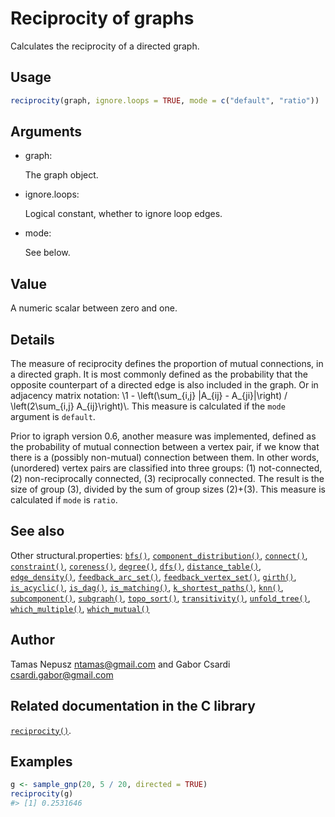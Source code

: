 # Reciprocity of graphs

Calculates the reciprocity of a directed graph.

## Usage

``` r
reciprocity(graph, ignore.loops = TRUE, mode = c("default", "ratio"))
```

## Arguments

- graph:

  The graph object.

- ignore.loops:

  Logical constant, whether to ignore loop edges.

- mode:

  See below.

## Value

A numeric scalar between zero and one.

## Details

The measure of reciprocity defines the proportion of mutual connections,
in a directed graph. It is most commonly defined as the probability that
the opposite counterpart of a directed edge is also included in the
graph. Or in adjacency matrix notation: \\1 - \left(\sum\_{i,j}
\|A\_{ij} - A\_{ji}\|\right) / \left(2\sum\_{i,j} A\_{ij}\right)\\. This
measure is calculated if the `mode` argument is `default`.

Prior to igraph version 0.6, another measure was implemented, defined as
the probability of mutual connection between a vertex pair, if we know
that there is a (possibly non-mutual) connection between them. In other
words, (unordered) vertex pairs are classified into three groups: (1)
not-connected, (2) non-reciprocally connected, (3) reciprocally
connected. The result is the size of group (3), divided by the sum of
group sizes (2)+(3). This measure is calculated if `mode` is `ratio`.

## See also

Other structural.properties:
[`bfs()`](https://r.igraph.org/reference/bfs.md),
[`component_distribution()`](https://r.igraph.org/reference/components.md),
[`connect()`](https://r.igraph.org/reference/ego.md),
[`constraint()`](https://r.igraph.org/reference/constraint.md),
[`coreness()`](https://r.igraph.org/reference/coreness.md),
[`degree()`](https://r.igraph.org/reference/degree.md),
[`dfs()`](https://r.igraph.org/reference/dfs.md),
[`distance_table()`](https://r.igraph.org/reference/distances.md),
[`edge_density()`](https://r.igraph.org/reference/edge_density.md),
[`feedback_arc_set()`](https://r.igraph.org/reference/feedback_arc_set.md),
[`feedback_vertex_set()`](https://r.igraph.org/reference/feedback_vertex_set.md),
[`girth()`](https://r.igraph.org/reference/girth.md),
[`is_acyclic()`](https://r.igraph.org/reference/is_acyclic.md),
[`is_dag()`](https://r.igraph.org/reference/is_dag.md),
[`is_matching()`](https://r.igraph.org/reference/matching.md),
[`k_shortest_paths()`](https://r.igraph.org/reference/k_shortest_paths.md),
[`knn()`](https://r.igraph.org/reference/knn.md),
[`subcomponent()`](https://r.igraph.org/reference/subcomponent.md),
[`subgraph()`](https://r.igraph.org/reference/subgraph.md),
[`topo_sort()`](https://r.igraph.org/reference/topo_sort.md),
[`transitivity()`](https://r.igraph.org/reference/transitivity.md),
[`unfold_tree()`](https://r.igraph.org/reference/unfold_tree.md),
[`which_multiple()`](https://r.igraph.org/reference/which_multiple.md),
[`which_mutual()`](https://r.igraph.org/reference/which_mutual.md)

## Author

Tamas Nepusz <ntamas@gmail.com> and Gabor Csardi
<csardi.gabor@gmail.com>

## Related documentation in the C library

[`reciprocity()`](https://igraph.org/c/html/latest/igraph-Structural.html#igraph_reciprocity).

## Examples

``` r
g <- sample_gnp(20, 5 / 20, directed = TRUE)
reciprocity(g)
#> [1] 0.2531646
```
